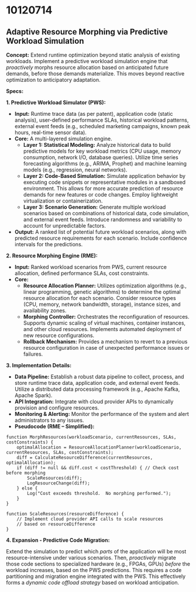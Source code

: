 # 10120714

## Adaptive Resource Morphing via Predictive Workload Simulation

**Concept:** Extend runtime optimization beyond static analysis of existing workloads. Implement a predictive workload simulation engine that *proactively* morphs resource allocation based on anticipated future demands, before those demands materialize. This moves beyond reactive optimization to anticipatory adaptation.

**Specs:**

**1. Predictive Workload Simulator (PWS):**

*   **Input:** Runtime trace data (as per patent), application code (static analysis), user-defined performance SLAs, historical workload patterns, external event feeds (e.g., scheduled marketing campaigns, known peak hours, real-time sensor data).
*   **Core:** A multi-layered simulation engine.
    *   **Layer 1: Statistical Modeling:** Analyze historical data to build predictive models for key workload metrics (CPU usage, memory consumption, network I/O, database queries). Utilize time series forecasting algorithms (e.g., ARIMA, Prophet) and machine learning models (e.g., regression, neural networks).
    *   **Layer 2: Code-Based Simulation:**  Simulate application behavior by executing code snippets or representative modules in a sandboxed environment. This allows for more accurate prediction of resource demands for new features or code changes.  Employ lightweight virtualization or containerization.
    *   **Layer 3: Scenario Generation:**  Generate multiple workload scenarios based on combinations of historical data, code simulation, and external event feeds.  Introduce randomness and variability to account for unpredictable factors.
*   **Output:** A ranked list of potential future workload scenarios, along with predicted resource requirements for each scenario.  Include confidence intervals for the predictions.

**2. Resource Morphing Engine (RME):**

*   **Input:** Ranked workload scenarios from PWS, current resource allocation, defined performance SLAs, cost constraints.
*   **Core:**
    *   **Resource Allocation Planner:** Utilizes optimization algorithms (e.g., linear programming, genetic algorithms) to determine the optimal resource allocation for each scenario.  Consider resource types (CPU, memory, network bandwidth, storage), instance sizes, and availability zones.
    *   **Morphing Controller:**  Orchestrates the reconfiguration of resources.  Supports dynamic scaling of virtual machines, container instances, and other cloud resources. Implements automated deployment of new resource configurations.
    *   **Rollback Mechanism:**  Provides a mechanism to revert to a previous resource configuration in case of unexpected performance issues or failures.

**3. Implementation Details:**

*   **Data Pipeline:** Establish a robust data pipeline to collect, process, and store runtime trace data, application code, and external event feeds.  Utilize a distributed data processing framework (e.g., Apache Kafka, Apache Spark).
*   **API Integration:**  Integrate with cloud provider APIs to dynamically provision and configure resources.
*   **Monitoring & Alerting:**  Monitor the performance of the system and alert administrators to any issues.
*   **Pseudocode (RME – Simplified):**

```
function MorphResources(workloadScenario, currentResources, SLAs, costConstraints) {
    optimalAllocation = ResourceAllocationPlanner(workloadScenario, currentResources, SLAs, costConstraints);
    diff = CalculateResourceDifference(currentResources, optimalAllocation);
    if (diff != null && diff.cost < costThreshold) { // Check cost before morphing
        ScaleResources(diff);
        LogResourceChange(diff);
    } else {
        Log("Cost exceeds threshold.  No morphing performed.");
    }
}

function ScaleResources(resourceDifference) {
    // Implement cloud provider API calls to scale resources
    // based on resourceDifference
}
```

**4. Expansion - Predictive Code Migration:**

Extend the simulation to predict which *parts* of the application will be most resource-intensive under various scenarios. Then, *proactively* migrate those code sections to specialized hardware (e.g., FPGAs, GPUs) *before* the workload increases, based on the PWS predictions. This requires a code partitioning and migration engine integrated with the PWS. This effectively forms a *dynamic code offload strategy* based on workload anticipation.